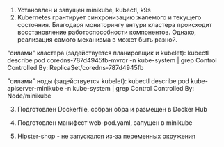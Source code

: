 1. Установлен и запущен minikube, kubectl, k9s
2. Kubernetes грантирует синхронизацию жалемого и текущего состояния. Благодаря мониторингу внтури кластера происходит восстановление работоспособности компонентов. Однако, реализация самого механизма в может быть разной. 

"силами" кластера (задействуется планировщик и kubelet):
kubectl describe pod coredns-787d4945fb-mvrqr -n kube-system | grep Control
Controlled By:  ReplicaSet/coredns-787d4945fb

"силами" ноды (задействуется kubelet):
kubectl describe pod kube-apiserver-minikube -n kube-system | grep Control
Controlled By:  Node/minikube

3. Подготовлен Dockerfile, собран обра и размещен в Docker Hub

4. Подготовлен манифест web-pod.yaml, запущен в minikube

5. Hipster-shop - не запускался из-за переменных окружения
